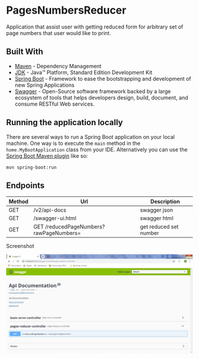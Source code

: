 # PagesNumbersReducer
Application that assist user with getting reduced form for arbitrary set of page numbers that user would like to print.
## Built With
* 	[Maven](https://maven.apache.org/) - Dependency Management
* 	[JDK](http://www.oracle.com/technetwork/java/javase/downloads/jdk8-downloads-2133151.html) - Java™ Platform, Standard Edition Development Kit 
* 	[Spring Boot](https://spring.io/projects/spring-boot) - Framework to ease the bootstrapping and development of new Spring Applications
* 	[Swagger](https://swagger.io/) - Open-Source software framework backed by a large ecosystem of tools that helps developers design, build, document, and consume RESTful Web services.
## Running the application locally
There are several ways to run a Spring Boot application on your local machine. One way is to execute the `main` method in the `home.MyBootApplication` class from your IDE.
Alternatively you can use the [Spring Boot Maven plugin](https://docs.spring.io/spring-boot/docs/current/reference/html/build-tool-plugins-maven-plugin.html) like so:

```shell
mvn spring-boot:run
```
## Endpoints

|Method | 	Url		| 	Description |
|-------| ------- | ----------- |
|GET| /v2/api-docs| 	swagger json|
|GET|/swagger-ui.html| 	swagger html|
|GET|GET /reducedPageNumbers?rawPageNumbers=<list of comma separated page numbers>| 	get reduced set number|


Screenshot

![List APIs](img/list.jpg "List API")
